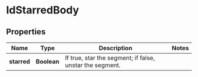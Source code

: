 # IdStarredBody

## Properties
Name | Type | Description | Notes
------------ | ------------- | ------------- | -------------
**starred** | **Boolean** | If true, star the segment; if false, unstar the segment. | 
